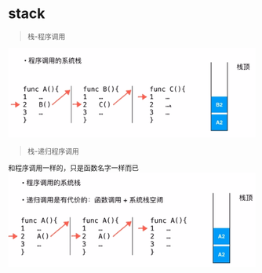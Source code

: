 # stack
> 栈-程序调用

![avatar](img/stack_call.png)

> 栈-递归程序调用

和程序调用一样的，只是函数名字一样而已
![avatar](img/stack_recursive.png)